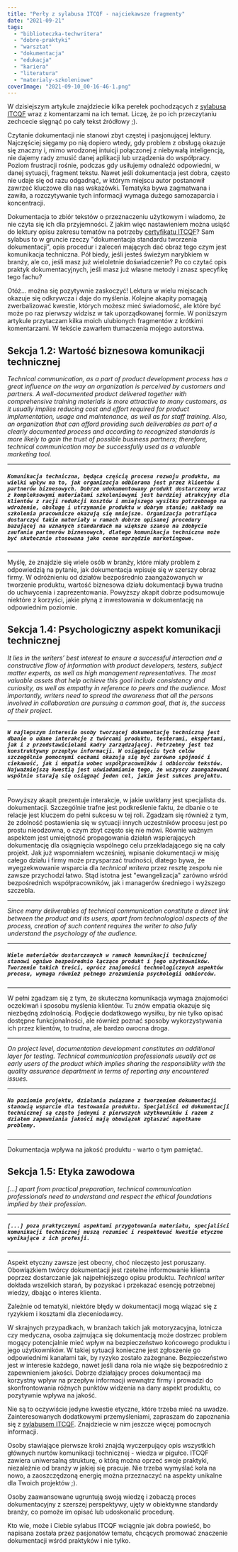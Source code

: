 ```yaml
---
title: "Perły z sylabusa ITCQF - najciekawsze fragmenty"
date: "2021-09-21"
tags:
  - "biblioteczka-techwritera"
  - "dobre-praktyki"
  - "warsztat"
  - "dokumentacja"
  - "edukacja"
  - "kariera"
  - "literatura"
  - "materialy-szkoleniowe"
coverImage: "2021-09-10_00-16-46-1.png"
---
```


W dzisiejszym artykule znajdziecie kilka perełek pochodzących z
[sylabusa ITCQF](https://itcqf.org/wp-content/uploads/2020/06/ITCQF_Syllabus_v2_0Jun2020.pdf)
wraz z komentarzami na ich temat. Liczę, że po ich przeczytaniu zechcecie
sięgnąć po cały tekst źródłowy ;).

Czytanie dokumentacji nie stanowi zbyt częstej i pasjonującej lektury.
Najczęściej sięgamy po nią dopiero wtedy, gdy problem z obsługą okazuje się
znaczny i, mimo wrodzonej intuicji połączonej z niebywałą inteligencją, nie
dajemy rady zmusić danej aplikacji lub urządzenia do współpracy. Poziom
frustracji rośnie, podczas gdy usiłujemy odnaleźć odpowiedni, w danej sytuacji,
fragment tekstu. Nawet jeśli dokumentacja jest dobra, często nie udaje się od
razu odgadnąć, w którym miejscu autor postanowił zawrzeć kluczowe dla nas
wskazówki. Tematyka bywa zagmatwana i zawiła, a rozczytywanie tych informacji
wymaga dużego samozaparcia i koncentracji.

Dokumentacja to zbiór tekstów o przeznaczeniu użytkowym i wiadomo, że nie czyta
się ich dla przyjemności. Z jakim więc nastawieniem można usiąść do lektury
opisu zakresu tematów na potrzeby [certyfikatu ITCQF](https://itcqf.org/)? Sam
sylabus to w gruncie rzeczy "dokumentacja standardu tworzenia dokumentacji",
opis procedur i zaleceń mających dać obraz tego czym jest komunikacja
techniczna. Pół biedy, jeśli jesteś świeżym narybkiem w branży, ale co, jeśli
masz już wieloletnie doświadczenie? Po co czytać opis praktyk dokumentacyjnych,
jeśli masz już własne metody i znasz specyfikę tego fachu?

Otóż... można się pozytywnie zaskoczyć! Lektura w wielu miejscach okazuje się
odkrywcza i daje do myślenia. Kolejne akapity pomagają zwerbalizować kwestie,
których możesz mieć świadomość, ale które być może po raz pierwszy widzisz w tak
uporządkowanej formie. W poniższym artykule przytaczam kilka moich ulubionych
fragmentów z krótkimi komentarzami. W tekście zawarłem tłumaczenia mojego
autorstwa.

## Sekcja 1.2: Wartość biznesowa komunikacji technicznej

_Technical communication, as a part of product development process has a great
influence on the way an organization is perceived by customers and partners. A
well-documented product delivered together with comprehensive training materials
is more attractive to many customers, as it usually implies reducing cost and
effort required for product implementation, usage and maintenance, as well as
for staff training. Also, an organization that can afford providing such
deliverables as part of a clearly documented process and according to recognized
standards is more likely to gain the trust of possible business partners;
therefore, technical communication may be successfully used as a valuable
marketing tool._

---

##### `Komunikacja techniczna, będąca częścią procesu rozwoju produktu, ma wielki wpływ na to, jak organizacja odbierana jest przez klientów i partnerów biznesowych. Dobrze udokumentowany produkt dostarczony wraz z kompleksowymi materiałami szkoleniowymi jest bardziej atrakcyjny dla klientów z racji redukcji kosztów i mniejszego wysiłku potrzebnego na wdrożenie, obsługę i utrzymanie produktu w dobrym stanie; nakłady na szkolenia pracownicze okazują się mniejsze. Organizacja potrafiąca dostarczyć takie materiały w ramach dobrze opisanej procedury bazującej na uznanych standardach ma większe szanse na zdobycie zaufania partnerów biznesowych, dlatego komunikacja techniczna może być skutecznie stosowana jako cenne narzędzie marketingowe.`

---

Myślę, że znajdzie się wiele osób w branży, które miały problem z odpowiedzią na
pytanie, jak dokumentacja wpisuje się w szerszy obraz firmy. W odróżnieniu od
działów bezpośrednio zaangażowanych w tworzenie produktu, wartość biznesowa
działu dokumentacji bywa trudna do uchwycenia i zaprezentowania. Powyższy akapit
dobrze podsumowuje niektóre z korzyści, jakie płyną z inwestowania w
dokumentację na odpowiednim poziomie.

## Sekcja 1.4: Psychologiczny aspekt komunikacji technicznej

_It lies in the writers’ best interest to ensure a successful interaction and a
constructive flow of information with product developers, testers, subject
matter experts, as well as high management representatives. The most valuable
assets that help achieve this goal include consistency and curiosity, as well as
empathy in reference to peers and the audience. Most importantly, writers need
to spread the awareness that all the persons involved in collaboration are
pursuing a common goal, that is, the success of their project._

---

##### `W najlepszym interesie osoby tworzącej dokumentację techniczną jest dbanie o udane interakcje z twórcami produktu, testerami, ekspertami, jak i z przedstawicielami kadry zarządzającej. Potrzebny jest też konstruktywny przepływ informacji. W osiągnięciu tych celów szczególnie pomocnymi cechami okazują się być zarówno spójność i ciekawość, jak i empatia wobec współpracowników i odbiorców tekstów. Najważniejszą kwestią jest uświadamianie tego, że wszyscy zaangażowani wspólnie starają się osiągnąć jeden cel, jakim jest sukces projektu.`

---

Powyższy akapit prezentuje interakcje, w jakie uwikłany jest specjalista ds.
dokumentacji. Szczególnie trafne jest podkreślenie faktu, że dbanie o te relacje
jest kluczem do pełni sukcesu w tej roli. Zgadzam się również z tym, że zdolność
postawienia się w sytuacji innych uczestników procesu jest po prostu nieodzowna,
o czym zbyt często się nie mówi. Równie ważnym aspektem jest umiejętność
propagowania działań wspierających dokumentację dla osiągnięcia wspólnego celu
przekładającego się na cały projekt. Jak już wspomniałem wcześniej, wpisanie
dokumentacji w misję całego działu i firmy może przysparzać trudności, dlatego
bywa, że wyegzekwowanie wsparcia dla _technical writera_ przez resztę zespołu
nie zawsze przychodzi łatwo. Stąd istotna jest "ewangelizacja" zarówno wśród
bezpośrednich współpracowników, jak i managerów średniego i wyższego szczebla.

---

_Since many deliverables of technical communication constitute a direct link
between the product and its users, apart from technological aspects of the
process, creation of such_ _content requires the writer to also fully understand
the psychology of the audience._

---

##### `Wiele materiałów dostarczanych w ramach komunikacji technicznej stanowi ogniwo bezpośrednio łączące produkt i jego użytkowników. Tworzenie takich treści, oprócz znajomości technologicznych aspektów procesu, wymaga również pełnego zrozumienia psychologii odbiorców.`

---

W pełni zgadzam się z tym, że skuteczna komunikacja wymaga znajomości oczekiwań
i sposobu myślenia klientów. Tu znów empatia okazuje się niezbędną zdolnością.
Podjęcie dodatkowego wysiłku, by nie tylko opisać dostępne funkcjonalności, ale
również poznać sposoby wykorzystywania ich przez klientów, to trudna, ale bardzo
owocna droga.

---

_On project level, documentation development constitutes an additional layer for
testing. Technical communication professionals usually act as early users of the
product which implies sharing the responsibility with the quality assurance
department in terms of_ _reporting any encountered issues._

---

##### `Na poziomie projektu, działania związane z tworzeniem dokumentacji stanowią wsparcie dla testowania produktu. Specjaliści od dokumentacji technicznej są często jednymi z pierwszych użytkowników i razem z działem zapewniania jakości mają obowiązek zgłaszać napotkane problemy.`

---

Dokumentacja wpływa na jakość produktu - warto o tym pamiętać.

## Sekcja 1.5: Etyka zawodowa

_\[...\] apart from practical preparation, technical communication professionals
need to understand_ _and respect the ethical foundations implied by their
profession._

---

##### `[...] poza praktycznymi aspektami przygotowania materiału, specjaliści komunikacji technicznej muszą rozumieć i respektować kwestie etyczne wynikające z ich profesji.`

---

Aspekt etyczny zawsze jest obecny, choć nieczęsto jest poruszany. Obowiązkiem
twórcy dokumentacji jest rzetelne informowanie klienta poprzez dostarczanie jak
najpełniejszego opisu produktu. _Technical writer_ dokłada wszelkich starań, by
pozyskać i przekazać esencję potrzebnej wiedzy, dbając o interes klienta.

Zależnie od tematyki, niektóre błędy w dokumentacji mogą wiązać się z ryzykiem i
kosztami dla zleceniodawcy.

W skrajnych przypadkach, w branżach takich jak motoryzacyjna, lotnicza czy
medyczna, osoba zajmująca się dokumentacją może dostrzec problem mogący
potencjalnie mieć wpływ na bezpieczeństwo końcowego produktu i jego
użytkowników. W takiej sytuacji konieczne jest zgłoszenie go odpowiednimi
kanałami tak, by ryzyko zostało zażegnane. Bezpieczeństwo jest w interesie
każdego, nawet jeśli dana rola nie wiąże się bezpośrednio z zapewnieniem
jakości. Dobrze działający proces dokumentacji ma korzystny wpływ na przepływ
informacji wewnątrz firmy i prowadzi do skonfrontowania różnych punktów widzenia
na dany aspekt produktu, co pozytywnie wpływa na jakość.

Nie są to oczywiście jedyne kwestie etyczne, które trzeba mieć na uwadze.
Zainteresowanych dodatkowymi przemyśleniami, zapraszam do zapoznania się z
[sylabusem ITCQF](https://itcqf.org/wp-content/uploads/2020/06/ITCQF_Syllabus_v2_0Jun2020.pdf).
Znajdziecie w nim jeszcze więcej pomocnych informacji.

Osoby stawiające pierwsze kroki znajdą wyczerpujący opis wszystkich głównych
nurtów komunikacji technicznej - wiedza w pigułce. ITCQF zawiera uniwersalną
strukturę, o którą można oprzeć swoje praktyki, niezależnie od branży w jakiej
się pracuje. Nie trzeba wymyślać koła na nowo, a zaoszczędzoną energię można
przeznaczyć na aspekty unikalne dla Twoich projektów ;).

Osoby zaawansowane ugruntują swoją wiedzę i zobaczą proces dokumentacyjny z
szerszej perspektywy, ujęty w obiektywne standardy branży, co pomoże im opisać
lub udoskonalić procedurę.

Kto wie, może i Ciebie sylabus ITCQF wciągnie jak dobra powieść, bo napisana
została przez pasjonatów tematu, chcących promować znaczenie dokumentacji wśród
praktyków i nie tylko.
